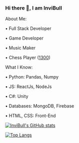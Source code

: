 ### Hi there 👋, I am InviBull

About Me: 

 • Full Stack Developer

 • Game Developer

 • Music Maker

 • Chess Player ([1300](https://chess.com))

What I Know: 

 • Python: Pandas, Numpy

 • JS: ReactJs, NodeJs

 • C#: Unity

 • Databases: MongoDB, Firebase

 • HTML, CSS: Front-End

[![InviBull's GitHub stats](https://github-readme-stats.vercel.app/api?username=invibull&show_icons=true&include_all_commits=true&count_private=true)](https://github.com/anuraghazra/github-readme-stats)


[![Top Langs](https://github-readme-stats.vercel.app/api/top-langs/?username=invibull&count_private=true)](https://github.com/anuraghazra/github-readme-stats)
